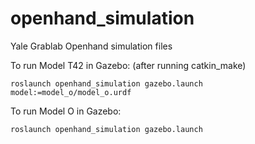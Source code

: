 # openhand_simulation
Yale Grablab Openhand simulation files

To run Model T42 in Gazebo: (after running catkin_make)
```
roslaunch openhand_simulation gazebo.launch model:=model_o/model_o.urdf
```

To run Model O in Gazebo:
```
roslaunch openhand_simulation gazebo.launch
```
